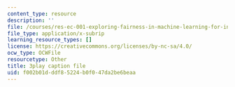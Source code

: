 ```yaml
---
content_type: resource
description: ''
file: /courses/res-ec-001-exploring-fairness-in-machine-learning-for-international-development-spring-2020/f002b01dddf85224b0f047da2be6beaa_6EPDzvUNCd0.vtt
file_type: application/x-subrip
learning_resource_types: []
license: https://creativecommons.org/licenses/by-nc-sa/4.0/
ocw_type: OCWFile
resourcetype: Other
title: 3play caption file
uid: f002b01d-ddf8-5224-b0f0-47da2be6beaa
---
```

